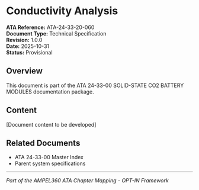 # Conductivity Analysis

**ATA Reference:** ATA-24-33-20-060  
**Document Type:** Technical Specification  
**Revision:** 1.0.0  
**Date:** 2025-10-31  
**Status:** Provisional

## Overview

This document is part of the ATA 24-33-00 SOLID-STATE CO2 BATTERY MODULES documentation package.

## Content

[Document content to be developed]

## Related Documents

- ATA 24-33-00 Master Index
- Parent system specifications

---
*Part of the AMPEL360 ATA Chapter Mapping - OPT-IN Framework*
